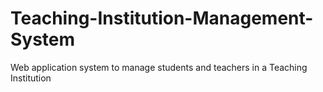 # Teaching-Institution-Management-System
Web application system to manage students and teachers in a Teaching Institution 
